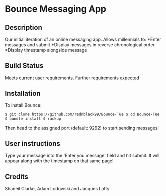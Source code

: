 # Bounce Messaging App

## Description
Our initial iteration of an online messaging app. Allows millennials to:
  *Enter messages and submit
  *Display messages in reverse chronological order
  *Display timestamp alongside message

## Build Status

Meets current user requirements. Further requirements expected

## Installation

To install Bounce:

`$ git clone https://github.com/rednblack99/Bounce-Tue
$ cd Bounce-Tue
$ bundle install
$ rackup`

Then head to the assigned port (default: 9292) to start sending messages!

## User instructions

Type your message into the 'Enter you message' field and hit submit. It will appear along with the timestamp on that same page!

## Credits
  Shaneil Clarke, Adam Lodowski and Jacques Laffy
